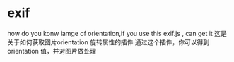 # exif
how do you konw iamge of orientation,if you use this exif.js , can get it
这是关于如何获取图片orientation 旋转属性的插件
通过这个插件，你可以得到orientation 值，并对图片做处理
